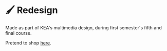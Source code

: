 # 🖌️ Redesign

Made as part of KEA's multimedia design, during first semester's fifth and final course.

Pretend to shop [here](https://unruffled-joliot-2ab0f8.netlify.app/).
